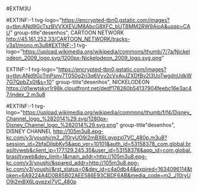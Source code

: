 #EXTM3U

#EXTINF:-1 tvg-logo="https://encrypted-tbn0.gstatic.com/images?q=tbn:ANd9GcTszBVVXXEVJM8AbcG8XFC_bUTBMM2RW9AioA&usqp=CAU"
group-title"desenhos",
CARTOON NETWORK
http://45.161.252.33/CARTOON_NETWORK/tracks-v3a1/mono.m3u8#EXTINF:-1 tvg-logo="https://upload.wikimedia.org/wikipedia/commons/thumb/7/7a/Nickelodeon_2009_logo.svg/1200px-Nickelodeon_2009_logo.svg.png"

EXTINF:-1 tvg-logo="https://encrypted-tbn0.gstatic.com/images?q=tbn:ANd9GcTmPsny7T050g2ri3q6Vyv2cVxAyJZXDfBv2I3UoTwgdnUdkW7G7QpbZx0I&s=10" 
group-title"desenhos",
NICKELODEON
https://d1wwtskvr1r98k.cloudfront.net/dedf178260b54137904feebc16e3ac47/index_2.m3u8

#EXTINF:-1 tvg-logo="https://upload.wikimedia.org/wikipedia/commons/thumb/f/f4/Disney_Channel_logo_%282014%29.svg/1280px-Disney_Channel_logo_%282014%29.svg.png"
group-title"desenhos",
DISNEY CHANNEL
http://105m3u8.epg-kc.com/v3/youshi/m2_J10ryUO9i2mBX6LqvpzxI7VC_480p.m3u8?session_id=2bfaDilpbKv5&app_ver=10101&auth_id=53158378_com.global.brasiltvweb&client_ip=177.129.245.35&user_id=53158378&app_id=com.global.brasiltvweb&dev_limit=1&main_addr=http://105m3u8.epg-kc.com/v3/youshi/&spared_addr=http://105m3u8.epg-kc.com/v3/youshi/&rst_status=0&dev_id=c4a0db44&expired=1634096114&token=6A9224A4D0B85B02AEE586E93CBDF6AB&media_code=m2_J10ryUO9i2mBX6LqvpzxI7VC_480p

